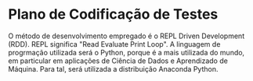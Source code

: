 # Plano de Codificação de Testes

<!-- TDD - Test Driven Development
RDD - REPL Driven Development -->

O método de desenvolvimento empregado é o REPL Driven Development (RDD). REPL significa "Read Evaluate Print Loop".
A linguagem de progrmação utilizada será o Python, porque é a mais utilizada do mundo, em particular em aplicações de Ciência de Dados e Aprendizado de Máquina.
Para tal, será utilizada a distribuição Anaconda Python.
